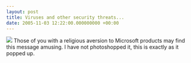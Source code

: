 ```yaml
---
layout: post
title: Viruses and other security threats...
date: 2005-11-03 12:22:00.000000000 +00:00
---
```

<a href="http://static.flickr.com/31/59322951_039ed2c049_o.jpg"><img border="0" src="http://static.flickr.com/31/59322951_039ed2c049_o.jpg" /></a>
Those of you with a religious aversion to Microsoft products may find this message amusing. I have not photoshopped it, this is exactly as it popped up.
